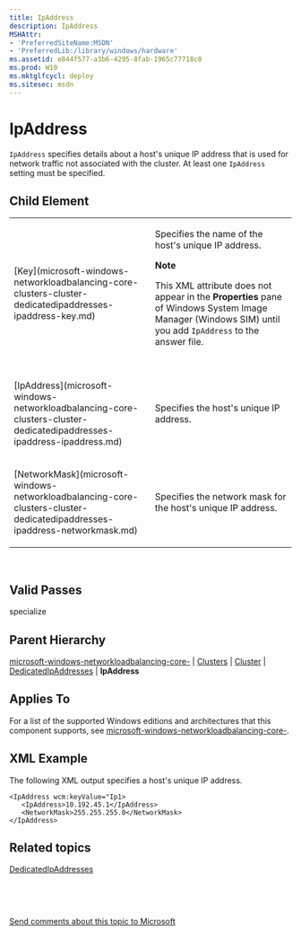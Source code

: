 ```yaml
---
title: IpAddress
description: IpAddress
MSHAttr:
- 'PreferredSiteName:MSDN'
- 'PreferredLib:/library/windows/hardware'
ms.assetid: e844f577-a3b6-4295-8fab-1965c77718c0
ms.prod: W10
ms.mktglfcycl: deploy
ms.sitesec: msdn
---
```


# IpAddress


`IpAddress` specifies details about a host's unique IP address that is used for network traffic not associated with the cluster. At least one `IpAddress` setting must be specified.

## Child Element


<table>
<colgroup>
<col width="50%" />
<col width="50%" />
</colgroup>
<tbody>
<tr class="odd">
<td><p>[Key](microsoft-windows-networkloadbalancing-core-clusters-cluster-dedicatedipaddresses-ipaddress-key.md)</p></td>
<td><p>Specifies the name of the host's unique IP address.</p>
<div class="alert">
<strong>Note</strong>  
<p>This XML attribute does not appear in the <strong>Properties</strong> pane of Windows System Image Manager (Windows SIM) until you add <code>IpAddress</code> to the answer file.</p>
</div>
<div>
 
</div></td>
</tr>
<tr class="even">
<td><p>[IpAddress](microsoft-windows-networkloadbalancing-core-clusters-cluster-dedicatedipaddresses-ipaddress-ipaddress.md)</p></td>
<td><p>Specifies the host's unique IP address.</p></td>
</tr>
<tr class="odd">
<td><p>[NetworkMask](microsoft-windows-networkloadbalancing-core-clusters-cluster-dedicatedipaddresses-ipaddress-networkmask.md)</p></td>
<td><p>Specifies the network mask for the host's unique IP address.</p></td>
</tr>
</tbody>
</table>

 

## Valid Passes


specialize

## Parent Hierarchy


[microsoft-windows-networkloadbalancing-core-](microsoft-windows-networkloadbalancing-core.md) | [Clusters](microsoft-windows-networkloadbalancing-core-clusters.md) | [Cluster](microsoft-windows-networkloadbalancing-core-clusters-cluster.md) | [DedicatedIpAddresses](microsoft-windows-networkloadbalancing-core-clusters-cluster-dedicatedipaddresses.md) | **IpAddress**

## Applies To


For a list of the supported Windows editions and architectures that this component supports, see [microsoft-windows-networkloadbalancing-core-](microsoft-windows-networkloadbalancing-core.md).

## XML Example


The following XML output specifies a host's unique IP address.

``` syntax
<IpAddress wcm:keyValue="Ip1>
   <IpAddress>10.192.45.1</IpAddress>
   <NetworkMask>255.255.255.0</NetworkMask>
</IpAddress>
```

## Related topics


[DedicatedIpAddresses](microsoft-windows-networkloadbalancing-core-clusters-cluster-dedicatedipaddresses.md)

 

 

[Send comments about this topic to Microsoft](mailto:wsddocfb@microsoft.com?subject=Documentation%20feedback%20%5Bp_unattend\p_unattend%5D:%20IpAddress%20%20RELEASE:%20%2810/3/2016%29&body=%0A%0APRIVACY%20STATEMENT%0A%0AWe%20use%20your%20feedback%20to%20improve%20the%20documentation.%20We%20don't%20use%20your%20email%20address%20for%20any%20other%20purpose,%20and%20we'll%20remove%20your%20email%20address%20from%20our%20system%20after%20the%20issue%20that%20you're%20reporting%20is%20fixed.%20While%20we're%20working%20to%20fix%20this%20issue,%20we%20might%20send%20you%20an%20email%20message%20to%20ask%20for%20more%20info.%20Later,%20we%20might%20also%20send%20you%20an%20email%20message%20to%20let%20you%20know%20that%20we've%20addressed%20your%20feedback.%0A%0AFor%20more%20info%20about%20Microsoft's%20privacy%20policy,%20see%20http://privacy.microsoft.com/default.aspx. "Send comments about this topic to Microsoft")





